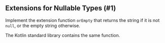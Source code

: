 ## Extensions for Nullable Types (#1)

Implement the extension function `orEmpty` that returns the string if it is not 
`null`, or the empty string otherwise.

The Kotlin standard library contains the same function. 

